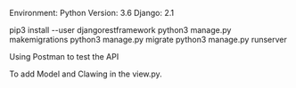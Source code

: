 Environment:
Python Version: 3.6
Django: 2.1

pip3 install --user djangorestframework
python3 manage.py makemigrations
python3 manage.py migrate
python3 manage.py runserver

Using Postman to test the API

To add Model and Clawing in the view.py.
